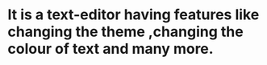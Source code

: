 # It is a text-editor having features like changing the theme ,changing the colour of text and many more.
